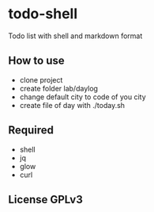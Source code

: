 # todo-shell

Todo list with shell and markdown format

## How to use

- clone project
- create folder lab/daylog
- change default city to code of you city
- create file of day with ./today.sh

## Required

- shell
- jq
- glow
- curl

## License GPLv3

